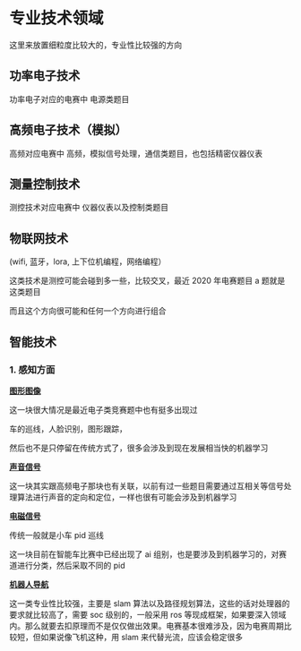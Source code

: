 # 专业技术领域

这里来放置细粒度比较大的，专业性比较强的方向

## 功率电子技术

功率电子对应的电赛中 电源类题目

## 高频电子技术（模拟）

高频对应电赛中 高频，模拟信号处理，通信类题目，也包括精密仪器仪表

## 测量控制技术

测控技术对应电赛中 仪器仪表以及控制类题目

## 物联网技术

(wifi, 蓝牙，lora, 上下位机编程，网络编程）

这类技术是测控可能会碰到多一些，比较交叉，最近 2020 年电赛题目 a 题就是这类题目

而且这个方向很可能和任何一个方向进行组合

## 智能技术

### 1. 感知方面

**<u>图形图像</u>**

这一块很大情况是最近电子类竞赛题中也有挺多出现过

车的巡线，人脸识别，图形跟踪，

然后也不是只停留在传统方式了，很多会涉及到现在发展相当快的机器学习

**<u>声音信号</u>**

这一块其实跟高频电子那块也有关联，以前有过一些题目需要通过互相关等信号处理算法进行声音的定向和定位，一样也很有可能会涉及到机器学习

**<u>电磁信号</u>**

传统一般就是小车 pid 巡线

这一块目前在智能车比赛中已经出现了 ai 组别，也是要涉及到机器学习的，对赛道进行分类，然后采取不同的 pid

**<u>机器人导航</u>**

这一类专业性比较强，主要是 slam 算法以及路径规划算法，这些的话对处理器的要求就比较高了，需要 soc 级别的，一般采用 ros 等现成框架，如果要深入领域内。那么就要去扣原理而不是仅仅做出效果。电赛基本很难涉及，因为电赛周期比较短，但如果说像飞机这种，用 slam 来代替光流，应该会稳定很多
